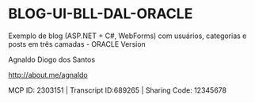 BLOG-UI-BLL-DAL-ORACLE
======================

Exemplo de blog (ASP.NET + C#, WebForms) com usuários, categorias e posts em três camadas - ORACLE Version

Agnaldo Diogo dos Santos

http://about.me/agnaldo

MCP ID: 2303151 | Transcript ID:689265 | Sharing Code: 12345678